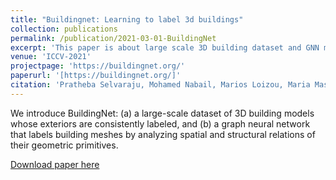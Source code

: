 ```yaml
---
title: "Buildingnet: Learning to label 3d buildings"
collection: publications
permalink: /publication/2021-03-01-BuildingNet
excerpt: 'This paper is about large scale 3D building dataset and GNN model for part labelling.'
venue: 'ICCV-2021'
projectpage: 'https://buildingnet.org/'
paperurl: '[https://buildingnet.org/]'
citation: 'Pratheba Selvaraju, Mohamed Nabail, Marios Loizou, Maria Maslioukova, Melinos Averkiou, Andreas Andreou, Siddhartha Chaudhuri, Evangelos Kalogerakis (2021). &quot;Buildingnet: Learning to label 3d buildings.&quot; <i>ICCV</i>.'
---
```

We introduce BuildingNet: (a) a large-scale dataset of 3D building models whose exteriors are consistently labeled, and (b) a graph neural network that labels building meshes by analyzing spatial and structural relations of their geometric primitives.

[Download paper here](https://drive.google.com/file/d/1aD5AIkx58k7EyK8Utg8vKv2Y_UMZ--pv/view)
